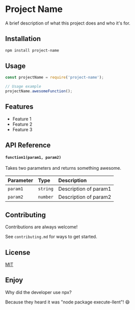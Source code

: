 # Project Name

A brief description of what this project does and who it's for.

## Installation

```bash
npm install project-name
```

## Usage

```javascript
const projectName = require('project-name');

// Usage example
projectName.awesomeFunction();
```

## Features

- Feature 1
- Feature 2
- Feature 3

## API Reference

#### `function1(param1, param2)`

Takes two parameters and returns something awesome.

| Parameter | Type     | Description                |
| :-------- | :------- | :------------------------- |
| `param1`  | `string` | Description of param1      |
| `param2`  | `number` | Description of param2      |

## Contributing

Contributions are always welcome!

See `contributing.md` for ways to get started.

## License

[MIT](https://choosealicense.com/licenses/mit/)

## Enjoy

Why did the developer use npx?

Because they heard it was "node package execute-llent"! 😄
